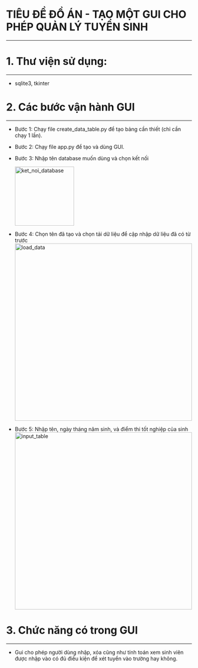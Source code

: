 # TIÊU ĐỀ ĐỒ ÁN - TẠO MỘT GUI CHO PHÉP QUẢN LÝ TUYỂN SINH 
---
# 1. Thư viện sử dụng:
---
- sqlite3, tkinter

# 2. Các bước vận hành GUI
---

  + Bước 1:
    Chạy file create_data_table.py để tạo bảng cần thiết (chỉ cần chạy 1 lần).
    
  + Bước 2:
    Chạy file app.py để tạo và dùng GUI.
    
  + Bước 3:
    Nhập tên database muốn dùng và chọn kết nối
    
    <img width="160" alt="ket_noi_database" src="https://github.com/user-attachments/assets/a3b9a4ba-3df9-4617-a340-f140dbced662">
    
  + Bước 4:
    Chọn tên đã tạo và chọn tải dữ liệu để cập nhập dữ liệu đã có từ trước
    <img width="480" alt="load_data" src="https://github.com/user-attachments/assets/d171e5ad-792b-46e8-aab4-4ef5aa09d678">
    
  + Bước 5:
    Nhập tên, ngày tháng năm sinh, và điểm thi tốt nghiệp của sinh
    <img width="480" alt="input_table" src="https://github.com/user-attachments/assets/93b180bb-38cb-4042-88ed-002b7cfc8de5">
    
# 3. Chức năng có trong GUI
---

- Gui cho phép người dùng nhập, xóa cũng như tính toán xem sinh viên được nhập vào có đủ điều kiện để xét tuyển vào trường hay không.
